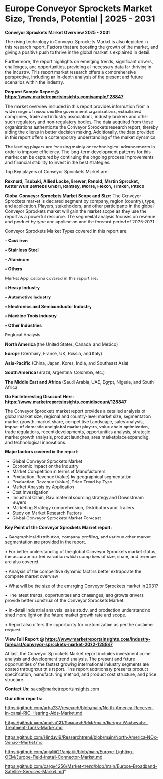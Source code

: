 # Europe Conveyor Sprockets Market Size, Trends, Potential | 2025 - 2031

<Strong> Conveyor Sprockets Market Overview 2025 - 2031</strong>

The rising technology in Conveyor Sprockets Market is also depicted in this research report. Factors that are boosting the growth of the market, and giving a positive push to thrive in the global market is explained in detail.

Furthermore, the report highlights on emerging trends, significant drivers, challenges, and opportunities, providing all necessary data for thriving in the industry. This report market research offers a comprehensive perspective, including an in-depth analysis of the present and future scenarios within the industry.

<strong>Request Sample Report @ <a href=https://www.marketreportsinsights.com/sample/128847>https://www.marketreportsinsights.com/sample/128847</a></strong>

The market overview included in this report provides information from a wide range of resources like government organizations, established companies, trade and industry associations, industry brokers and other such regulatory and non-regulatory bodies. The data acquired from these organizations authenticate the Conveyor Sprockets research report, thereby aiding the clients in better decision making. Additionally, the data provided in this report offers a contemporary understanding of the market dynamics.

The leading players are focusing mainly on technological advancements in order to improve efficiency. The long-term development patterns for this market can be captured by continuing the ongoing process improvements and financial stability to invest in the best strategies.

Top Key players of Conveyor Sprockets Market are:

<strong>Rexnord, Tsubaki, Allied Locke, Brewer, Renold, Martin Sprocket, KettenWulf Betriebs GmbH, Ramsey, Morse, Flexon, Timken, Pitsco</strong>

<strong><b>Global Conveyor Sprockets Market Scope and Size:</b></strong>
The Conveyor Sprockets market is declared segment by company, region (country), type, and application. Players, stakeholders, and other participants in the global Conveyor Sprockets market will gain the market scope as they use the report as a powerful resource. The segmental analysis focuses on revenue and product by type and application and the forecast period of 2025-2031.

Conveyor Sprockets Market Types covered in this report are:

<strong>• Cast-iron

• Stainless Steel

• Aluminum

• Others</strong>

Market Applications covered in this report are:

<strong>• Heavy Industry

• Automotive Industry

• Electronics and Semiconductor Industry

• Machine Tools Industry

• Other Industries</strong> 

Regional Analysis

<strong>North America</strong> (the United States, Canada, and Mexico)

<strong>Europe</strong> (Germany, France, UK, Russia, and Italy)

<strong>Asia-Pacific</strong> (China, Japan, Korea, India, and Southeast Asia)

<strong>South America</strong> (Brazil, Argentina, Colombia, etc.)

<strong>The Middle East and Africa</strong> (Saudi Arabia, UAE, Egypt, Nigeria, and South Africa)

<strong>Go For Interesting Discount Here: <a href=https://www.marketreportsinsights.com/discount/128847>https://www.marketreportsinsights.com/discount/128847</a></strong>

The Conveyor Sprockets market report provides a detailed analysis of global market size, regional and country-level market size, segmentation market growth, market share, competitive Landscape, sales analysis, impact of domestic and global market players, value chain optimization, trade regulations, recent developments, opportunities analysis, strategic market growth analysis, product launches, area marketplace expanding, and technological innovations.

<strong><b>Major factors covered in the report:</b></strong>
<ul>
  <li>Global Conveyor Sprockets Market </li>
  <li>Economic Impact on the Industry</li>
  <li>Market Competition in terms of Manufacturers</li>
  <li>Production, Revenue (Value) by geographical segmentation</li>
  <li>Production, Revenue (Value), Price Trend by Type</li>
  <li>Market Analysis by Application</li>
  <li>Cost Investigation</li>
  <li>Industrial Chain, Raw material sourcing strategy and Downstream Buyers</li>
  <li>Marketing Strategy comprehension, Distributors and Traders</li>
  <li>Study on Market Research Factors</li>
  <li>Global Conveyor Sprockets Market Forecast</li>
</ul>

<strong><b>Key Point of the Conveyor Sprockets Market report:</b></strong>

• Geographical distribution, company profiling, and various other market segmentation are provided in the report.

• For better understanding of the global Conveyor Sprockets market status, the accurate market valuation which comprises of size, share, and revenue are also covered.

• Analysis of the competitive dynamic factors better extrapolate the complete market overview

• What will be the size of the emerging Conveyor Sprockets market in 2031?

• The latest trends, opportunities and challenges, and growth drivers provide better construal of the Conveyor Sprockets Market.

• In-detail industrial analysis, sales study, and production understanding shed more light on the future market growth rate and scope.

• Report also offers the opportunity for customization as per the customer request.

<strong><b>View Full Report @ <a href=https://www.marketreportsinsights.com/industry-forecast/conveyor-sprockets-market-2022-128847>https://www.marketreportsinsights.com/industry-forecast/conveyor-sprockets-market-2022-128847</a></b></strong>


At last, the Conveyor Sprockets Market report includes investment come analysis and development trend analysis. The present and future opportunities of the fastest growing international industry segments are coated throughout this report. This report additionally presents product specification, manufacturing method, and product cost structure, and price structure.

<strong>Contact Us:</strong>
sales@marketreportsinsights.com

<strong>Our other reports:</strong>

<a href=https://github.com/arha237/research/blob/main/North-America-Receiver-in-canal-RIC-Hearing-Aids-Market.md>https://github.com/arha237/research/blob/main/North-America-Receiver-in-canal-RIC-Hearing-Aids-Market.md</a>

<a href=https://github.com/anokhi121/Research/blob/main/Europe-Wastewater-Treatment-Tanks-Market.md>https://github.com/anokhi121/Research/blob/main/Europe-Wastewater-Treatment-Tanks-Market.md</a>

<a href=https://github.com/Hindavi9/Researchtrend/blob/main/North-America-NOx-Sensor-Market.md>https://github.com/Hindavi9/Researchtrend/blob/main/North-America-NOx-Sensor-Market.md</a>

<a href=https://github.com/anjaliiii21/anjaliiii/blob/main/Europe-Lighting-OEM/Europe-Field-Install-Connector-Market.md>https://github.com/anjaliiii21/anjaliiii/blob/main/Europe-Lighting-OEM/Europe-Field-Install-Connector-Market.md</a>

<a href=https://github.com/cargo4256/Market-trend/blob/main/Europe-Broadband-Satellite-Services-Market.md>https://github.com/cargo4256/Market-trend/blob/main/Europe-Broadband-Satellite-Services-Market.md</a>"
